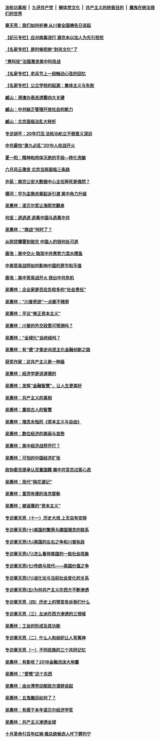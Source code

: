

####  [法轮功真相](../../../../basic/blob/master/README.md?t=06221802) &nbsp;|&nbsp; [九评共产党](../../../../9ping.md/blob/master/README.md?t=06221802) &nbsp;|&nbsp; [解体党文化](../../../../jtdwh.md/blob/master/README.md?t=06221802)  &nbsp;|&nbsp; [共产主义的终极目的](../../../../gczydzjmd.md/blob/master/README.md?t=06221802) &nbsp;|&nbsp; [魔鬼在统治我们的世界](../../../../mgztzwmdsj.md/blob/master/README.md?t=06221802) 

#### [章天亮：我们如何祈祷 从川普全国祷告日说起](../pages/nsc423/n11944627.md?t=06221802) 

#### [【纪元专栏】应对病毒流行 渥京未以加人为先引担忧](../pages/nsc423/n11875714.md?t=06221802) 

#### [【名家专栏】是时候拒绝“封杀文化”了](../pages/nsc423/n11814093.md?t=06221802) 

#### [“黑科技”治国激发美中科技战](../pages/nsc423/n11638056.md?t=06221802) 

#### [【名家专栏】老兵节上一段触动心弦的回忆](../pages/nsc423/n11646016.md?t=06221802) 

#### [【名家专栏】公立学校的起源：集体主义与失败](../pages/nsc423/n11601833.md?t=06221802) 

#### [臧山：港澳办表态透露四大关键](../pages/nsc423/n11421628.md?t=06221802) 

#### [臧山：中共缺乏管理开放社会的能力](../pages/nsc423/n11407457.md?t=06221802) 

#### [臧山：北京面临治乱大转折](../pages/nsc423/n11406895.md?t=06221802) 

#### [专访胡平：20年打压 法轮功屹立不倒意义深远](../pages/nsc423/n11398800.md?t=06221802) 

#### [中共最怕“逢九必乱”2019人权战开火](../pages/nsc423/n11385248.md?t=06221802) 

#### [夏一阳：精神和肉体灭绝的手段—转化洗脑](../pages/nsc423/n11368250.md?t=06221802) 

#### [六月风云激变 北京当局面临三条路](../pages/nsc423/n11313668.md?t=06221802) 

#### [许茹：南京公安大数据中心主任猝死是偶然？](../pages/nsc423/n11064744.md?t=06221802) 

#### [横河：华为孟晚舟案起诉引渡 美中角力升级](../pages/nsc423/n11027230.md?t=06221802) 

#### [吴惠林：诺贝尔奖让海耶克翻身](../pages/nsc423/n10890049.md?t=06221802) 

#### [何坚：逃逃逃 逃离中国与逃离中共](../pages/nsc423/n10592891.md?t=06221802) 

#### [吴惠林：“商战”何时了？](../pages/nsc423/n10573558.md?t=06221802) 

#### [从网贷爆雷到股灾 中国人的钱何处可逃](../pages/nsc423/n10572800.md?t=06221802) 

#### [唐浩：美中交火 隐现中共黑势力混水摸鱼](../pages/nsc423/n10544040.md?t=06221802) 

#### [中美贸易战将如何影响中国的房市和币值](../pages/nsc423/n10543697.md?t=06221802) 

#### [唐浩：美中贸易战开火 烧出中共危机](../pages/nsc423/n10540126.md?t=06221802) 

#### [吴惠林：企业家是否应负较多的“社会责任”](../pages/nsc423/n10535022.md?t=06221802) 

#### [吴惠林：“川普奇迹”一点都不稀奇](../pages/nsc423/n10512808.md?t=06221802) 

#### [吴惠林：平议“修正资本主义”](../pages/nsc423/n10495724.md?t=06221802) 

#### [吴惠林：川普的外交政策可预测吗？](../pages/nsc423/n10462387.md?t=06221802) 

#### [吴惠林：“全球化”会终结吗？](../pages/nsc423/n10452838.md?t=06221802) 

#### [吴惠林：有“德”才能走向民主化金融创新之路](../pages/nsc423/n10432292.md?t=06221802) 

#### [获奖作家：这共产主义是一种癌](../pages/nsc423/n10431541.md?t=06221802) 

#### [吴惠林：经济学是讲道德的](../pages/nsc423/n10398014.md?t=06221802) 

#### [吴惠林：发挥“金融智慧”，让人生更美好](../pages/nsc423/n10375019.md?t=06221802) 

#### [吴惠林：共产主义的真相](../pages/nsc423/n10351394.md?t=06221802) 

#### [吴惠林：重拾古人的智慧](../pages/nsc423/n10337691.md?t=06221802) 

#### [吴惠林：理念永恒的《资本主义与自由》](../pages/nsc423/n10316274.md?t=06221802) 

#### [吴惠林：数位经济的美丽与哀愁](../pages/nsc423/n10292946.md?t=06221802) 

#### [吴惠林：美中经济战将开打？](../pages/nsc423/n10258825.md?t=06221802) 

#### [吴惠林：可怕的中国经济扩张](../pages/nsc423/n10219147.md?t=06221802) 

#### [政协委员提承认双重国籍 揭中共官员过客心态](../pages/nsc423/n10208809.md?t=06221802) 

#### [吴惠林：现代“桃花源记”](../pages/nsc423/n10185234.md?t=06221802) 

#### [吴惠林：富而有德的洛克斐勒](../pages/nsc423/n10142264.md?t=06221802) 

#### [吴惠林：被诬蔑的“资本主义”](../pages/nsc423/n10124816.md?t=06221802) 

#### [专访章天亮（十一）历史大戏 上天自有安排](../pages/nsc423/n10094905.md?t=06221802) 

#### [专访章天亮(十)美国的繁荣与建国理念的联系](../pages/nsc423/n10094899.md?t=06221802) 

#### [专访章天亮(九)美国的左右之争和川普执政](../pages/nsc423/n10094889.md?t=06221802) 

#### [专访章天亮(八)怎么看待美国的一些社会现象](../pages/nsc423/n10094857.md?t=06221802) 

#### [专访章天亮(七)传统与现代——美国价值之争](../pages/nsc423/n10093140.md?t=06221802) 

#### [专访章天亮(六)进化论与当前社会变化的关系](../pages/nsc423/n10092036.md?t=06221802) 

#### [专访章天亮(五)为何共产主义在西方不断渗透](../pages/nsc423/n10083620.md?t=06221802) 

#### [专访章天亮（四）历史上的预言告诉我们什么](../pages/nsc423/n10083606.md?t=06221802) 

#### [专访章天亮（三）左派在西方渗透的三领域](../pages/nsc423/n10081115.md?t=06221802) 

#### [吴惠林：工会的形成及其功能](../pages/nsc423/n10080633.md?t=06221802) 

#### [专访章天亮（二）什么人和组织让人背离神](../pages/nsc423/n10076637.md?t=06221802) 

#### [专访章天亮（一）不同民族的三个共同记忆](../pages/nsc423/n10074188.md?t=06221802) 

#### [吴惠林：有影呒？2018金融泡沫大地震](../pages/nsc423/n10040534.md?t=06221802) 

#### [吴惠林：“爱情”这个东西](../pages/nsc423/n10019423.md?t=06221802) 

#### [吴惠林：由台湾劳动部政次请辞说起](../pages/nsc423/n9979679.md?t=06221802) 

#### [吴惠林：五鬼搬运如何了？](../pages/nsc423/n9925338.md?t=06221802) 

#### [吴惠林：有感于本年诺贝尔经济学奖](../pages/nsc423/n9871883.md?t=06221802) 

#### [吴惠林：共产主义渗透全球](../pages/nsc423/n9812748.md?t=06221802) 

#### [十月革命引百年红祸 俄总统候选人吁下葬列宁](../pages/nsc423/n9810182.md?t=06221802) 

